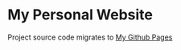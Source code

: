 # My Personal Website

Project source code migrates to [My Github Pages](https://github.com/Zhayu517/zhayu517.github.io)
